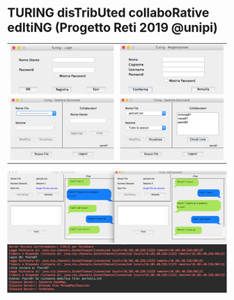 # TURING disTribUted collaboRative edItiNG (Progetto Reti 2019 @unipi)
<table>
	<tr>
		<td><img src="/Graphic_Sample/Login_GUI.png"/></td>
		<td><img src="/Graphic_Sample/Registrazione_GUI.png"/></td>
	</tr>
	<tr>
		<td><img src="/Graphic_Sample/Turing_GUI.png"/></td>
		<td><img src="/Graphic_Sample/Lista_GUI.png"/></td>
	</tr>
</table>
<img src="/Graphic_Sample/Edit_Chat_GUI.png"/>
<img src="/Graphic_Sample/Server_Log.png"/>